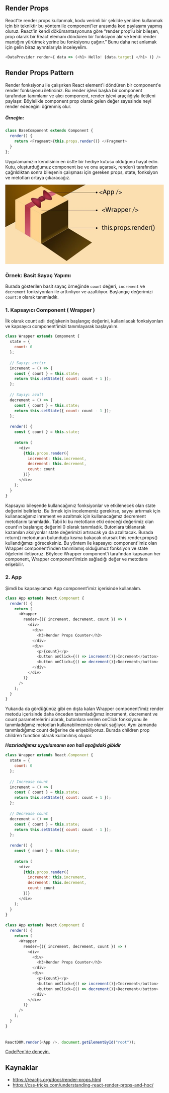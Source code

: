 ## Render Props

React’te render props kullanmak, kodu verimli bir şekilde yeniden kullanmak için bir tekniktir bu yöntem ile component'ler arasında kod paylaşımı yapmış oluruz. React’in kendi dökümantasyonuna göre “render prop’lu bir bileşen, prop olarak bir React elemanı döndüren bir fonksiyon alır ve kendi render mantığını yürütmek yerine bu fonksiyonu çağırır.” Bunu daha net anlamak için gelin biraz ayrıntılarıyla inceleyelim. 



```Javascript
<DataProvider render={ data => (<h1> Hello! {data.target} </h1> )} />
```
## Render Props Pattern 

Render fonksiyonu ile çalışırken React element'i döndüren bir component'e render fonksiyonu iletirsiniz. Bu render işlevi başka bir component tarafından tanımlanır ve alıcı component, render işlevi araçılığıyla iletileni paylaşır. Böylelikle component prop olarak gelen değer sayesinde neyi render edeceğini öğrenmiş olur.


##### Örneğin:  
```Javascript
class BaseComponent extends Component {  
  render() { 
    return <Fragment>{this.props.render()} </Fragment> 
  }  
};
```

Uygulamamızın kendisinin en üstte bir hediye kutusu olduğunu hayal edin. Kutu, oluşturduğumuz component ise ve onu açarsak, render() tarafından çağrıldıktan sonra bileşenin çalışması için gereken props, state, fonksiyon ve metotları ortaya çıkaracağız. 


![render-props](https://raw.githubusercontent.com/Kodluyoruz/taskforce/main/react-js/render-props/figures/render-props.jpeg)

### Örnek: Basit Sayaç Yapımı

Burada gösterilen basit sayaç örneğinde `count` değeri, `increment` ve `decrement` fonksiyonları ile arttırılıyor ve azaltılıyor. Başlangıç değerimizi `count:0` olarak tanımladık. 

### 1. Kapsayıcı Component ( Wrapper )

İlk olarak count adlı değişkenin başlangıç değerini, kullanılacak fonksiyonları ve kapsayıcı component'imizi tanımlayarak başlayalım.

```Javascript
class Wrapper extends Component {
  state = {
    count: 0
  };

  // Sayıyı arttır
  increment = () => {
    const { count } = this.state;
    return this.setState({ count: count + 1 });
  };

  // Sayıyı azalt
  decrement = () => {
    const { count } = this.state;
    return this.setState({ count: count - 1 });
  };

  render() {
    const { count } = this.state;

    return (
      <div>
        {this.props.render({
          increment: this.increment,
          decrement: this.decrement,
          count: count
        })}
      </div>
    );
  }
}
```
Kapsayıcı bileşende kullancağımız fonksiyonlar ve etkilenecek olan state değerini belirleriz. Bu örnek için incelememiz gerekirse, sayıyı artırmak için kullanacağımız inrement ve azaltmak için kullanacağımız decrement metotlarını tanımladık. Tabii ki bu metotların etki edeceği değerimiz olan count'ın başlangıç değerini 0 olarak tanımladık. Butonlara tıklanarak kazanılan aksiyonlar state değerimizi artıracak ya da azalltacak.
Burada return() metodunun bulunduğu kısma bakacak olursak this.render.props() kullandığımızı göreceksiniz. Bu yöntem ile kapsayıcı component'imiz olan Wrapper component'inden tanımlamış olduğumuz fonksiyon ve state öğelerini iletiyoruz. Böylece Wrapper component'i tarafından kapsanan her component, Wrapper component'imizin sağladığı değer ve metotlara erişebilir. 

### 2. App

Şimdi bu kapsayıcımızı App component'imiz içerisinde kullanalım.

```Javascript
class App extends React.Component {
  render() {
    return (
      <Wrapper
        render={({ increment, decrement, count }) => (
          <div>
            <div>
              <h3>Render Props Counter</h3>
            </div>
            <div>
              <p>{count}</p>
              <button onClick={() => increment()}>Increment</button>
              <button onClick={() => decrement()}>Decrement</button>
            </div>
          </div>
        )}
      />
    );
  }
}
```
Yukarıda da gördüğünüz gibi en dışta kalan Wrapper component'imiz render metodu içerisinde daha önceden tanımladığımız increment, decrement ve count parametrelerini alarak, butonlara verilen onClick fonksiyonu ile tanımladığımız metodları kullanabilmemize olanak sağlıyor. Aynı zamanda tanımladığımız count değerine de erişebiliyoruz. Burada children prop children function olarak kullanılmış oluyor.

***_Hazırladığımız uygulamanın son hali aşağıdaki gibidir_***


```JavaScript
class Wrapper extends React.Component {
  state = {
    count: 0
  };

  // Increase count
  increment = () => {
    const { count } = this.state;
    return this.setState({ count: count + 1 });
  };

  // Decrease count
  decrement = () => {
    const { count } = this.state;
    return this.setState({ count: count - 1 });
  };

  render() {
    const { count } = this.state;

    return (
      <div>
        {this.props.render({
          increment: this.increment,
          decrement: this.decrement,
          count: count
        })}
      </div>
    );
  }
}

class App extends React.Component {
  render() {
    return (
      <Wrapper
        render={({ increment, decrement, count }) => (
          <div>
            <div>
              <h3>Render Props Counter</h3>
            </div>
            <div>
              <p>{count}</p>
              <button onClick={() => increment()}>Increment</button>
              <button onClick={() => decrement()}>Decrement</button>
            </div>
          </div>
        )}
      />
    );
  }
}


ReactDOM.render(<App />, document.getElementById("root"));
```

[CodePen'de deneyin.](https://codepen.io/Kodluyoruz/pen/WNGWdKJ)



## Kaynaklar

- https://reactjs.org/docs/render-props.html
- https://css-tricks.com/understanding-react-render-props-and-hoc/